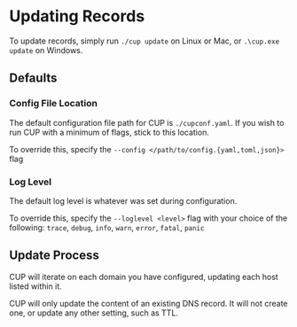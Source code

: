 # Updating Records
To update records, simply run `./cup update` on Linux or Mac, or `.\cup.exe update` on Windows.

## Defaults

### Config File Location

The default configuration file path for CUP is `./cupconf.yaml`. If you wish to run CUP with a minimum of flags, stick to this location.

To override this, specify the `--config </path/to/config.{yaml,toml,json}>` flag

### Log Level

The default log level is whatever was set during configuration.

To override this, specify the `--loglevel <level>` flag with your choice of the following: `trace`, `debug`, `info`, `warn`, `error`, `fatal`, `panic`

## Update Process

CUP will iterate on each domain you have configured, updating each host listed within it.

CUP will only update the content of an existing DNS record. It will not create one, or update any other setting, such as TTL.
